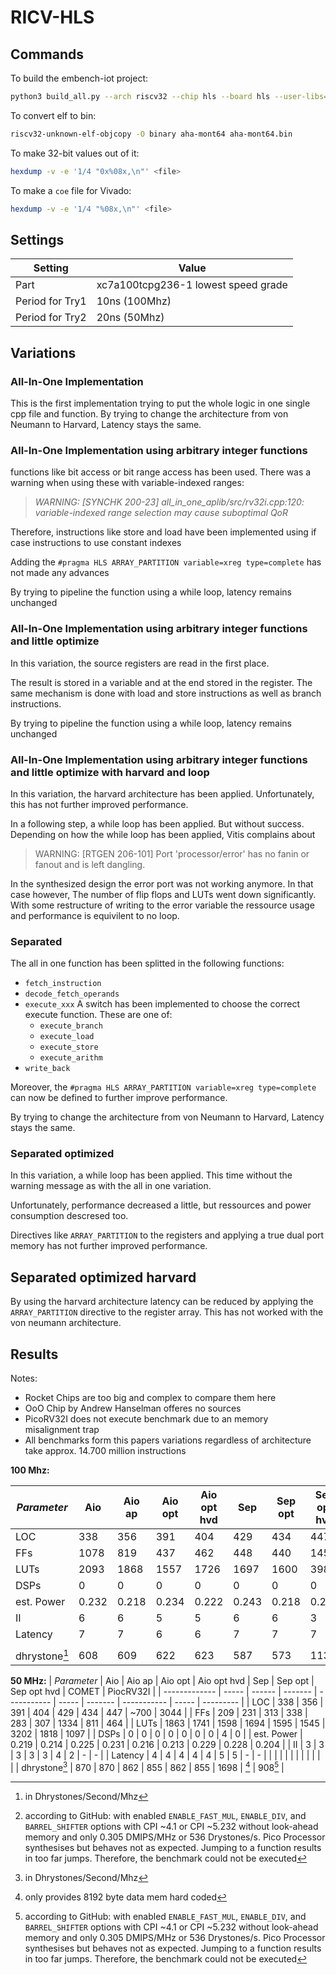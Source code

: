# RICV-HLS

## Commands

To build the embench-iot project:

```sh
python3 build_all.py --arch riscv32 --chip hls --board hls --user-libs="-lm" --builddir build
```

To convert elf to bin:

```sh
riscv32-unknown-elf-objcopy -O binary aha-mont64 aha-mont64.bin
```

To make 32-bit values out of it:

```sh
hexdump -v -e '1/4 "0x%08x,\n"' <file>
```

To make a `coe` file for Vivado:

```sh
hexdump -v -e '1/4 "%08x,\n"' <file>
```

## Settings

| Setting         | Value                               |
| --------------- | ----------------------------------- |
| Part            | xc7a100tcpg236-1 lowest speed grade |
| Period for Try1 | 10ns (100Mhz)                       |
| Period for Try2 | 20ns (50Mhz)                        |

## Variations

### All-In-One Implementation

This is the first implementation trying to put the whole logic in one single cpp file and function.
By trying to change the architecture from von Neumann to Harvard, Latency stays the same.

### All-In-One Implementation using arbitrary integer functions

functions like bit access or bit range access has been used.
There was a warning when using these with variable-indexed ranges:

> *WARNING: [SYNCHK 200-23] all_in_one_aplib/src/rv32i.cpp:120: variable-indexed range selection may cause suboptimal QoR*

Therefore, instructions like store and load have been implemented using if case instructions to use constant indexes

Adding the `#pragma HLS ARRAY_PARTITION variable=xreg type=complete` has not made any advances

By trying to pipeline the function using a while loop, latency remains unchanged

### All-In-One Implementation using arbitrary integer functions and little optimize

In this variation, the source registers are read in the first place. 

The result is stored in a variable and at the end stored in the register. The same mechanism is done with load and store instructions as well as branch instructions.

By trying to pipeline the function using a while loop, latency remains unchanged

### All-In-One Implementation using arbitrary integer functions and little optimize with harvard and loop

In this variation, the harvard architecture has been applied. Unfortunately, this has not further improved performance.

In a following step, a while loop has been applied. But without success. Depending on how the while loop has been applied, Vitis complains about
> WARNING: [RTGEN 206-101] Port 'processor/error' has no fanin or fanout and is left dangling.

In the synthesized design the error port was not working anymore. In that case however, The number of flip flops and LUTs went down significantly. With some restructure of writing to the error variable the ressource usage and performance is equivilent to no loop.


### Separated

The all in one function has been splitted in the following functions:
- `fetch_instruction`
- `decode_fetch_operands`
- `execute_xxx` A switch has been implemented to choose the correct execute function. These are one of:
  - `execute_branch`
  - `execute_load`
  - `execute_store`
  - `execute_arithm`
- `write_back`

Moreover, the `#pragma HLS ARRAY_PARTITION variable=xreg type=complete` can now be defined to further improve performance.

By trying to change the architecture from von Neumann to Harvard, Latency stays the same.

### Separated optimized

In this variation, a while loop has been applied. This time without the warning message as with the all in one variation.

Unfortunately, performance decreased a little, but ressources and power consumption descresed too.

Directives like `ARRAY_PARTITION` to the registers and applying a true dual port memory has not further improved performance.

## Separated optimized harvard

By using the harvard architecture latency can be reduced by applying the `ARRAY_PARTITION` directive to the register array. This has not worked with the von neumann architecture.

## Results
Notes:
- Rocket Chips are too big and complex to compare them here
- OoO Chip by Andrew Hanselman offeres no sources
- PicoRV32I does not execute benchmark due to an memory misalignment trap
- All benchmarks form this papers variations regardless of architecture take approx. 14.700 million instructions

**100 Mhz:**

| *Parameter*   | Aio   | Aio ap | Aio opt | Aio opt hvd | Sep   | Sep opt | Sep opt hvd | COMET  | PiocRV32I |
| ------------- | ----- | ------ | ------- | ----------- | ----- | ------- | ----------- | ------ | --------- |
| LOC           | 338   | 356    | 391     | 404         | 429   | 434     | 447         |        | 3044      |
| FFs           | 1078  | 819    | 437     | 462         | 448   | 440     | 1452        |        | 464       |
| LUTs          | 2093  | 1868   | 1557    | 1726        | 1697  | 1600    | 3980        | Timing | 1097      |
| DSPs          | 0     | 0      | 0       | 0           | 0     | 0       | 0           | Vio-   | 0         |
| est. Power    | 0.232 | 0.218  | 0.234   | 0.222       | 0.243 | 0.218   | 0.242       | lation | 0.213     |
| II            | 6     | 6      | 5       | 5           | 6     | 6       | 3           |        | -         |
| Latency       | 7     | 7      | 6       | 6           | 7     | 7       | 7           |        | -         |
|               |       |        |         |             |       |         |             |        |           |
| dhrystone[^1] | 608   | 609    | 622     | 623         | 587   | 573     | 1134        |        | 908[^2]   |

**50 MHz:**
| *Parameter*   | Aio   | Aio ap | Aio opt | Aio opt hvd | Sep   | Sep opt | Sep opt hvd | COMET | PiocRV32I |
| ------------- | ----- | ------ | ------- | ----------- | ----- | ------- | ----------- | ----- | --------- |
| LOC           | 338   | 356    | 391     | 404         | 429   | 434     | 447         | ~700  | 3044      |
| FFs           | 209   | 231    | 313     | 338         | 283   | 307     | 1334        | 811   | 464       |
| LUTs          | 1863  | 1741   | 1598    | 1694        | 1595  | 1545    | 3202        | 1818  | 1097      |
| DSPs          | 0     | 0      | 0       | 0           | 0     | 0       | 0           | 4     | 0         |
| est. Power    | 0.219 | 0.214  | 0.225   | 0.231       | 0.216 | 0.213   | 0.229       | 0.228 | 0.204     |
| II            | 3     | 3      | 3       | 3           | 3     | 4       | 2           | -     | -         |
| Latency       | 4     | 4      | 4       | 4           | 4     | 5       | 5           | -     | -         |
|               |       |        |         |             |       |         |             |       |           |
| dhrystone[^1] | 870   | 870    | 862     | 855         | 862   | 855     | 1698        | [^3]  | 908[^2]   |

[^1]: in Dhrystones/Second/Mhz

[^2]: according to GitHub: with enabled `ENABLE_FAST_MUL`, `ENABLE_DIV`, and `BARREL_SHIFTER` options with CPI ~4.1 or CPI ~5.232 without look-ahead memory and only 0.305 DMIPS/MHz or 536 Drystones/s. Pico Processor synthesises but behaves not as expected. Jumping to a function results in too far jumps. Therefore, the benchmark could not be executed

[^3]: only provides 8192 byte data mem hard coded

